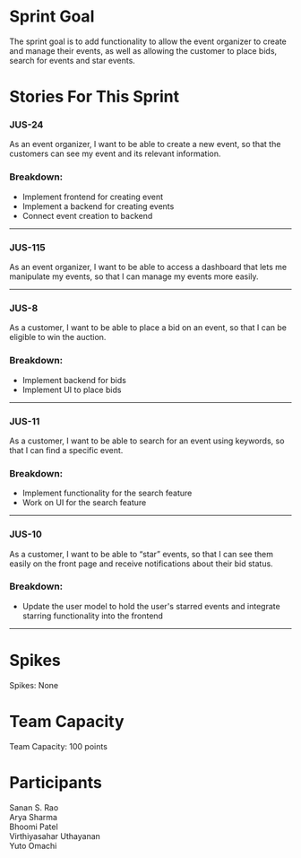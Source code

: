 # Sprint Goal

The sprint goal is to add functionality to allow the event organizer to create and manage their events, as well as allowing the customer to place bids, search for events and star events.

# Stories For This Sprint


### JUS-24
As an event organizer, I want to be able to create a new event, so that the customers can see my event and its relevant information.
### Breakdown:
   - Implement frontend for creating event
   - Implement a backend for creating events
   - Connect event creation to backend

---

### JUS-115
As an event organizer, I want to be able to access a dashboard that lets me manipulate my events, so that I can manage my events more easily.

---

### JUS-8
As a customer, I want to be able to place a bid on an event, so that I can be eligible to win the auction.
### Breakdown:
   - Implement backend for bids
   - Implement UI to place bids

---

### JUS-11
As a customer, I want to be able to search for an event using keywords, so that I can find a specific event.
### Breakdown:
   - Implement functionality for the search feature
   - Work on UI for the search feature

---

### JUS-10
As a customer, I want to be able to “star” events, so that I can see them easily on the front page and receive notifications about their bid status.
### Breakdown:
   - Update the user model to hold the user's starred events and integrate starring functionality into the frontend

---
  
# Spikes

Spikes: None

# Team Capacity

Team Capacity: 100 points

# Participants

Sanan S. Rao  <br/>
Arya Sharma  <br/>
Bhoomi Patel  <br/>
Virthiyasahar Uthayanan  <br/>
Yuto Omachi  <br/>

